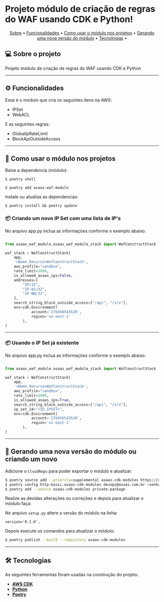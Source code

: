 
# Projeto módulo de criação de regras do WAF usando CDK e Python!

<p align="center">
 <a href="#-sobre-o-projeto">Sobre</a> •
 <a href="#-funcionadades">Funcionalidades</a> • 
 <a href="#-como-usar-o-módulo-nos-projetos">Como usar o módulo nos projetos</a> • 
 <a href="#-gerando-uma-nova-versao-do-módulo">Gerando uma nova versão do módulo</a> • 
 <a href="#-tecnologias">Tecnologias</a> • 
</p>


## 💻 Sobre o projeto

Projeto módulo de criação de regras do WAF usando CDK e Python

---

## ⚙️ Funcionalidades

Esse é o módulo que cria os seguintes itens na AWS: 

- IPSet 
- WebACL

E as seguintes regras:

- GlobalIpRateLimit
- BlockApiOutsideAccess

---

## 🚀 Como usar o módulo nos projetos

Baixe a dependencia (módulo):

```
$ poetry shell
```

```
$ poetry add asaas-waf-module
```

Instale ou atualize as dependencias:

```
$ poetry install && poetry update
```

### 📦 Criando um novo IP Set com uma lista de IP's

No arquivo app.py inclua as informações conforme o exemplo abaixo:

```python

from asaas_waf_module.asaas_waf_module_stack import WafConstructStack

waf_stack = WafConstructStack(
    app,
    '<Nome_Recurso>WafConstructStack',
    aws_profile="sandbox",
    rate_limit=1000,
    is_allowed_asaas_ips=False,
    addresses=[
        "IP/32",
        "IP-01/32",
        "IP-NN/32",
    ],
    search_string_block_outside_access=["/api", "/srv"],
    env=cdk.Environment(
            account='276456543520',
            region='us-east-1'
        ),
)
```
---

### 📦 Usando o IP Set já existente

No arquivo app.py inclua as informações conforme o exemplo abaixo:

```python

from asaas_waf_module.asaas_waf_module_stack import WafConstructStack

waf_stack = WafConstructStack(
    app,
    '<Nome_Recurso>WafConstructStack',
    aws_profile="sandbox",
    rate_limit=1000,
    is_allowed_asaas_ips=True,
    search_string_block_outside_access=["/api", "/srv"],
    ip_set_id="<ID_IPSET>",
    env=cdk.Environment(
            account='276456543520',
            region='us-east-1'
        ),
)
```
---



## 🎲 Gerando uma nova versão do módulo ou criando um novo

Adicione o `CloudRepo` para poder exportar o módulo e atualizar:

```bash
$ poetry source add --priority=supplemental asaas-cdk-modules https://asaas.mycloudrepo.io/repositories/asaas-cdk-modules
$ poetry config http-basic.asaas-cdk-modules devops@asaas.com.br <senha>
$ poetry add --source asaas-cdk-modules private-package
```

Realize as devidas alterações ou correções e depois para atualizar o módulo faça:

No arquivo `setup.py` altere a versão do módulo na linha:

```
version='0.1.0',
```

Depois execute os comandos para atualizar o módulo:

```bash
$ poetry publish --build --repository asaas-cdk-modules
```
---

## 🛠 Tecnologias

As seguintes ferramentas foram usadas na construção do projeto:

-   **[AWS CDK](https://docs.aws.amazon.com/cdk/api/v2/python/)**
-   **[Python](https://www.python.org/)**
-   **[Poetry](https://python-poetry.org/docs/)**
